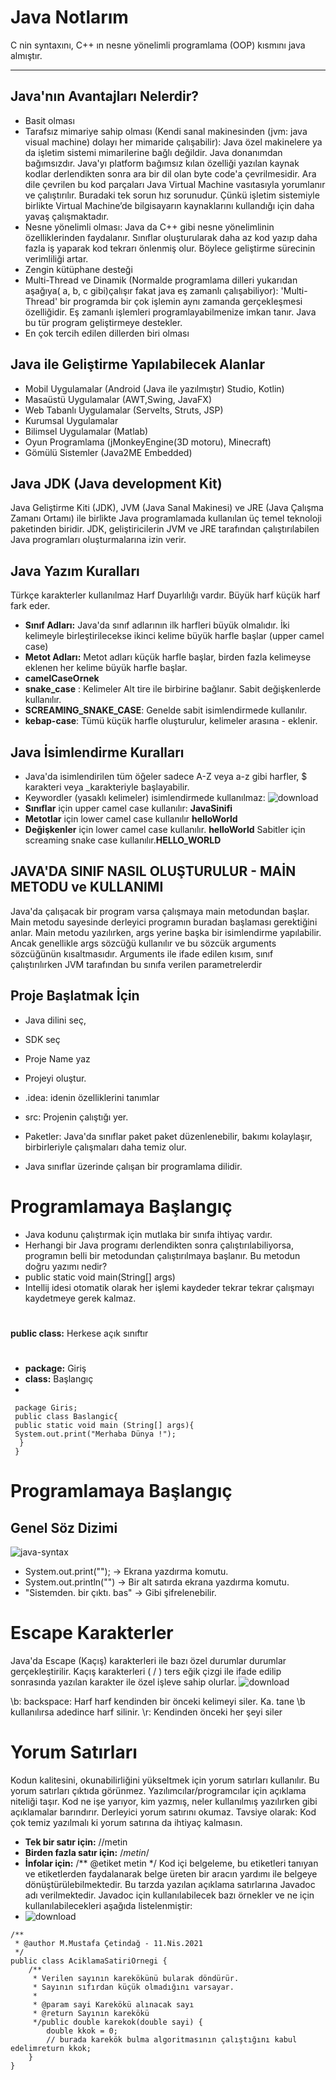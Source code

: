 # Java Notlarım
C nin syntaxını, C++ ın nesne yönelimli programlama (OOP) kısmını java almıştır. 
***

## Java'nın Avantajları Nelerdir?
* Basit olması
* Tarafsız mimariye sahip olması (Kendi sanal makinesinden (jvm: java visual machine) dolayı her mimaride çalışabilir):
Java özel makinelere ya da işletim sistemi mimarilerine bağlı değildir. Java donanımdan bağımsızdır. Java'yı platform bağımsız kılan özelliği yazılan kaynak kodlar derlendikten sonra ara bir dil olan byte code'a çevrilmesidir. Ara dile çevrilen bu kod parçaları Java Virtual Machine vasıtasıyla yorumlanır ve çalıştırılır. Buradaki tek sorun hız sorunudur. Çünkü işletim sistemiyle birlikte Virtual Machine’de bilgisayarın kaynaklarını kullandığı için daha yavaş çalışmaktadır.
* Nesne yönelimli olması:
  Java da C++ gibi nesne yönelimlinin özelliklerinden faydalanır. Sınıflar oluşturularak daha az kod yazıp daha fazla iş yaparak kod tekrarı önlenmiş olur. Böylece geliştirme sürecinin verimliliği artar.
* Zengin kütüphane desteği
* Multi-Thread ve Dinamik (Normalde programlama dilleri yukarıdan aşağıya( a, b, c gibi)çalışır fakat java eş zamanlı çalışabiliyor):
  'Multi-Thread' bir programda bir çok işlemin aynı zamanda gerçekleşmesi özelliğidir. Eş zamanlı işlemleri programlayabilmenize imkan tanır. Java bu tür program geliştirmeye destekler.
* En çok tercih edilen dillerden biri olması

## Java ile Geliştirme Yapılabilecek Alanlar

- Mobil Uygulamalar (Android (Java ile yazılmıştır) Studio, Kotlin)
- Masaüstü Uygulamalar (AWT,Swing, JavaFX)
- Web Tabanlı Uygulamalar (Servelts, Struts, JSP)
- Kurumsal Uygulamalar
- Bilimsel Uygulamalar (Matlab)
- Oyun Programlama (jMonkeyEngine(3D motoru), Minecraft)
- Gömülü Sistemler (Java2ME Embedded)


## Java JDK (Java development Kit)
Java Geliştirme Kiti (JDK), JVM (Java Sanal Makinesi) ve JRE (Java Çalışma Zamanı Ortamı) ile birlikte Java programlamada kullanılan üç temel teknoloji
paketinden biridir. JDK, geliştiricilerin JVM ve JRE tarafından çalıştırılabilen Java programları oluşturmalarına izin verir.

## Java Yazım Kuralları
Türkçe karakterler kullanılmaz
Harf Duyarlılığı vardır. Büyük harf küçük harf fark eder.
- **Sınıf Adları:** Java'da sınıf adlarının ilk harfleri büyük olmalıdır. İki kelimeyle birleştirilecekse ikinci kelime büyük harfle başlar (upper camel case)
- **Metot Adları:** Metot adları küçük harfle başlar, birden fazla kelimeyse eklenen her kelime büyük harfle başlar. 
- **camelCaseOrnek**
- **snake_case** : Kelimeler Alt tire ile birbirine bağlanır. Sabit değişkenlerde kullanılır.
- **SCREAMING_SNAKE_CASE**: Genelde sabit isimlendirmede kullanılır.
- **kebap-case**: Tümü küçük harfle oluşturulur, kelimeler arasına - eklenir.

## Java İsimlendirme Kuralları
- Java'da isimlendirilen tüm öğeler sadece A-Z veya a-z gibi harfler, $ karakteri veya _karakteriyle başlayabilir.
- Keywordler (yasaklı kelimeler) isimlendirmede kullanılmaz:
![download](https://github.com/user-attachments/assets/66dc3d6d-07b7-406d-b918-c2cd49dd0395)
- **Sınıflar** için upper camel case kullanılır: **JavaSinifi**
- **Metotlar** için lower camel case kullanılır **helloWorld**
- **Değişkenler** için lower camel case kullanılır. **helloWorld**
Sabitler için screaming snake case kullanılır.**HELLO_WORLD**

## JAVA'DA SINIF NASIL OLUŞTURULUR - MAİN METODU ve KULLANIMI
Java'da çalışacak bir program varsa çalışmaya main metodundan başlar. Main metodu sayesinde derleyici programın buradan başlaması gerektiğini anlar.
Main metodu yazılırken, args yerine başka bir isimlendirme yapılabilir. Ancak genellikle args sözcüğü kullanılır ve bu sözcük arguments sözcüğünün kısaltmasıdır. Arguments ile ifade edilen kısım, sınıf çalıştırılırken JVM tarafından bu sınıfa verilen parametrelerdir

## Proje Başlatmak İçin
* Java dilini seç,
* SDK seç
* Proje Name yaz
* Projeyi oluştur.

* .idea: idenin özelliklerini tanımlar 
* src: Projenin çalıştığı yer. 
* Paketler: Java'da sınıflar paket paket düzenlenebilir, bakımı kolaylaşır, birbirleriyle çalışmaları daha temiz olur.
* Java sınıflar üzerinde çalışan bir programlama dilidir.

# Programlamaya Başlangıç

* Java kodunu çalıştırmak için mutlaka bir sınıfa ihtiyaç vardır.
*  Herhangi bir Java programı derlendikten sonra çalıştırılabiliyorsa, programın belli bir metodundan çalıştırılmaya başlanır. Bu metodun doğru yazımı nedir?
*  public static void main(String[] args)
* Intellij idesi otomatik olarak her işlemi kaydeder tekrar tekrar çalışmayı kaydetmeye gerek kalmaz.

#

 **public class:** Herkese açık sınıftır

#

* **package:** Giriş
* **class:** Başlangıç
* 
```
 package Giris;
 public class Baslangic{
 public static void main (String[] args){
 System.out.print("Merhaba Dünya !");
  }
 }
```

# Programlamaya Başlangıç
## Genel Söz Dizimi
![java-syntax](https://github.com/user-attachments/assets/7bb97f56-d6a6-4ba2-ac0b-0dc6d85b1fb6)

* System.out.print(""); -> Ekrana yazdırma komutu.
* System.out.println("") -> Bir alt satırda ekrana yazdırma komutu.
* "Sistemden. bir çıktı. bas" -> Gibi şifrelenebilir.

# Escape Karakterler
Java'da Escape (Kaçış) karakterleri ile bazı özel durumlar durumlar gerçekleştirilir. Kaçış karakterleri ( / ) ters eğik çizgi ile ifade edilip sonrasında yazılan karakter ile özel işleve sahip olurlar.
![download](https://github.com/user-attachments/assets/8315fa26-fc37-487e-b644-cb4ecd93e7f8)

\b: backspace: Harf harf kendinden bir önceki kelimeyi siler. Ka. tane \b kullanılırsa adedince harf silinir.
\r: Kendinden önceki her şeyi siler

# Yorum Satırları
Kodun kalitesini, okunabilirliğini yükseltmek için yorum satırları kullanılır. Bu yorum satırları çıktıda görünmez. Yazılımcılar/programcılar için açıklama niteliği taşır. Kod ne işe yarıyor, kim yazmış, neler kullanılmış yazılırken gibi açıklamalar barındırır. Derleyici yorum satırını okumaz.
Tavsiye olarak: Kod çok temiz yazılmalı ki yorum satırına da ihtiyaç kalmasın.
* **Tek bir satır için:** //metin
* **Birden fazla satır için:** /*metin*/
* **İnfolar için:** /** @etiket metin */ 
  Kod içi belgeleme, bu etiketleri tanıyan ve etiketlerden faydalanarak belge üreten bir aracın yardımı ile belgeye dönüştürülebilmektedir. Bu tarzda yazılan açıklama satırlarına Javadoc adı verilmektedir. Javadoc için kullanılabilecek bazı örnekler ve ne için kullanılabilecekleri aşağıda listelenmiştir:
* ![download](https://github.com/user-attachments/assets/3352643c-d4ae-4126-b7db-bd72e3f87116)
```
/**
 * @author M.Mustafa Çetindağ - 11.Nis.2021
 */
public class AciklamaSatiriOrnegi {
    /**
     * Verilen sayının karekökünü bularak döndürür.
     * Sayının sıfırdan küçük olmadığını varsayar.
     *
     * @param sayi Karekökü alınacak sayı
     * @return Sayının karekökü
     */public double karekok(double sayi) {
        double kkok = 0;
        // burada karekök bulma algoritmasının çalıştığını kabul edelimreturn kkok;
    }
}
```
